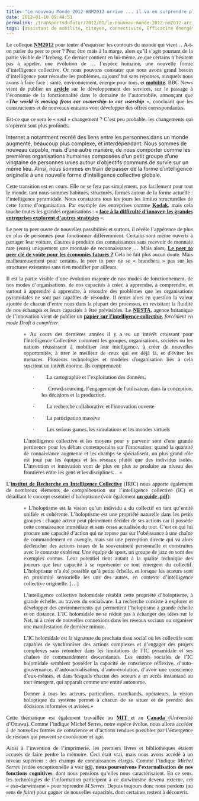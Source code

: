 ```yaml
---
title: "Le nouveau Monde 2012 #NM2012 arrive ... il va en surprendre plus d'un"
date: 2012-01-10 09:44:51
permalink: /transportsdufutur/2012/01/le-nouveau-monde-2012-nm2012-arrive-il-va-en-surprendre-plus-dun.html
tags: [assistant de mobilité, citoyen, connectivité, Efficacité énergétique, holoptisme, intelligence collective, internet, MIT, monnaie complémentaire, open innovation, web2.0]
---
```


<p class="MsoNormal" style="text-align: justify"><span style="font-size: 11.0pt;font-family: Calibri">Le colloque <strong><a href="http://www.colloquenouveaumonde.fr/">NM2012</a></strong> pour tenter d’esquisser les contours du monde qui vient… A-t-on <span class="GramE">parler</span> du <span class="SpellE">peer</span> to <span class="SpellE">peer</span> ? Peut être mais à la marge, alors qu’il s’agit pourtant de la partie visible de l’Iceberg. Ce dernier contient en lui-même, ce que certains n’hésitent pas à appeler, une évolution de … l’espèce humaine, une nouvelle forme d’intelligence collective. Or nous pouvons constater que nous avons grand besoin d’intelligence pour résoudre les problèmes, aujourd’hui sans réponses, auxquels nous avons à faire face : santé, environnement, énergie pour tous, et <strong><a href="http://ecomobilite.tv/forums/topic/450-000-covoiturage-noel-record-historique" target="_blank">mobilité</a></strong>. BBC News vient de publier un <strong><a href="http://www.bbc.co.uk/news/business-16411558">article</a> </strong>sur le développement des services, sur le passage à l’économie de la fonctionnalité dans le domaine de l’automobile, annonçant que «<strong><span class="SpellE"><em>The</em></span><em> world <span class="SpellE">is</span> <span class="SpellE">moving</span> <span class="SpellE">from</span> car <span class="SpellE">ownership</span> to car <span class="SpellE">usership</span></em></strong> », concluant que les constructeurs et de nouveaux entrants vont développer des offres correspondantes. </span></p> <p class="MsoNormal" style="text-align: justify"><span style="font-size: 11.0pt;font-family: Calibri">Est-ce que ce sera le « seul » changement ? C’est peu probable, les changements qui s’opèrent sont plus profonds. </span></p>   <!--more-->  Internet a notamment recréé des liens entre les personnes dans un monde augmenté, beaucoup plus complexe, et interdépendant. Nous sommes de nouveau capable, mais d’une autre manière, de nous comporter comme les premières organisations humaines composées d’un petit groupe d’une vingtaine de personnes unies autour d’objectifs communs de survie sur un même lieu. Ainsi, nous sommes en train de passer de la forme d’intelligence originelle à une nouvelle forme d’intelligence collective globale. <p class="MsoNormal" style="text-align: justify"><span style="font-size: 11.0pt;font-family: Calibri">Cette transition est en cours. Elle ne se fera pas simplement, pas facilement pour tout le monde, tant nous sommes habitués, structurés, formés autour de la forme actuelle : l’intelligence pyramidale. Nous constatons tous les jours les limites structurelles de cette forme d’organisation. Par exemple des entreprises comme <strong><a href="http://www.lesechos.fr/entreprises-secteurs/tech-medias/actu/0201826968412-kodak-au-bord-de-la-faillite-271382.php?xtor=RSS-2059">Kodak</a></strong>, mais cela touche toutes les grandes organisations : « <strong><a href="http://www.bulletins-electroniques.com/actualites/68476.htm">face à la difficulté d’innover, les grandes entreprises explorent d’autres stratégies</a></strong> ».</span></p> <p class="MsoNormal" style="text-align: justify"><span style="font-size: 11.0pt;font-family: Calibri">Le <span class="SpellE">peer</span> to <span class="SpellE">peer</span> ouvre de nouvelles possibilités et surtout, il révèle l’appétence de plus en plus de personnes pour fonctionner différemment. Certains sont même ouverts à partager leur voiture, d'autres à produire des connaissances sans recevoir de monnaie rare (euro) uniquement une monnaie de reconnaissance … Mais alors, <strong><a href="http://ht.ly/8iOQh">Le <span class="SpellE">peer</span> to <span class="SpellE">peer</span> clé de voûte pour les économies futures ?</a> </strong>Cela ne fait plus aucun doute. Mais malheureusement pour certains, le <span class="SpellE">peer</span> to <span class="SpellE">peer</span> ne se « branchera » pas sur les structures existantes sans rien modifier par ailleurs. <br /></span></p> <p class="MsoNormal" style="text-align: justify"><span style="font-size: 11.0pt;font-family: Calibri">Il est la partie visible d’une évolution majeure de nos modes de fonctionnement, de nos modes d’organisations, de nos capacités à créer, à apprendre, à comprendre, et surtout à apprendre à apprendre, à résoudre des problèmes que les organisations pyramidales ne sont pas capables de résoudre. Il remet alors en question la valeur ajoutée de chacun d’entre nous dans la plupart des processus, en revisitant la fluidité de nos échanges et leurs capacités à être prévisibles. Le <strong><a href="http://www.nesta.org.uk/">NESTA</a></strong>, agence <span class="SpellE">britanique</span> de l’innovation vient de publier un <strong><a href="http://www.nesta.org.uk/home1/assets/features/collective_intelligence_draft_paper">papier sur l’intelligence collective</a></strong>, <em>forcément en mode <span class="SpellE">Draft</span> à compléter</em>. </span></p> <p class="MsoNormal" style="margin-left: 35.4pt;text-align: justify"><span style="font-size: 11.0pt;font-family: Calibri">« <span class="hps">Au cours des</span> <span class="hps">dernières années</span> <span class="hps">il y a eu</span> <span class="hps">un intérêt croissant pour</span> <span class="hps">l'Intelligence Collective</span>: comment <span class="hps">les groupes,</span> <span class="hps">organisations</span>, <span class="hps">sociétés ou les nations</span> réussissent <span class="hps">à mobiliser</span> <span class="hps">leur intelligence,</span> <span class="hps">à créer</span> <span class="hps">de nouvelles opportunités,</span> à <span class="hps">tirer le meilleur de</span> <span class="hps">ceux qui</span> <span class="hps">est déjà là</span>, <span class="hps">et d'éviter</span> <span class="hps">les menaces.</span> <span class="hps">Plusieurs technologies et</span> <span class="hps">modèles d'organisation</span> <span class="hps">liés à</span> <span class="hps">cela suscitent un intérêt</span> <span class="hps">énorme.</span> <span class="hps">Ils comprennent:</span></span></p> <p class="MsoNormal" style="margin-left: 71.4pt;text-align: justify;text-indent: -18.0pt"><span class="hps"><span style="font-size: 11.0pt;font-family: Symbol"><span>·<span>         </span></span></span></span><span class="hps"><span style="font-size: 11.0pt;font-family: Calibri">La cartographie</span></span><span style="font-size: 11.0pt;font-family: Calibri"> et l’exploitation <span class="hps">des données</span>, </span></p> <p class="MsoNormal" style="margin-left: 71.4pt;text-align: justify;text-indent: -18.0pt"><span class="hps"><span style="font-size: 11.0pt;font-family: Symbol"><span>·<span>         </span></span></span></span><span class="SpellE"><span class="hps"><span style="font-size: 11.0pt;font-family: Calibri">Crowd-sourcing</span></span></span><span class="hps"><span style="font-size: 11.0pt;font-family: Calibri">, l’engagement de l'utilisateur</span></span><span style="font-size: 11.0pt;font-family: Calibri">, <span class="hps">dans la conception</span>, les décisions <span class="hps">et la production</span>, </span></p> <p class="MsoNormal" style="margin-left: 71.4pt;text-align: justify;text-indent: -18.0pt"><span style="font-size: 11.0pt;font-family: Symbol"><span>·<span>         </span></span></span><span class="hps"><span style="font-size: 11.0pt;font-family: Calibri">La recherche collaborative</span></span><span style="font-size: 11.0pt;font-family: Calibri"> et <span class="hps">l'innovation ouverte</span></span></p> <p class="MsoNormal" style="margin-left: 71.4pt;text-align: justify;text-indent: -18.0pt"><span class="hps"><span style="font-size: 11.0pt;font-family: Symbol"><span>·<span>         </span></span></span></span><span class="hps"><span style="font-size: 11.0pt;font-family: Calibri">La participation</span></span><span style="font-size: 11.0pt;font-family: Calibri"> <span class="hps">massive</span></span></p> <p class="MsoNormal" style="margin-left: 71.4pt;text-align: justify;text-indent: -18.0pt"><span class="hps"><span style="font-size: 11.0pt;font-family: Symbol"><span>·<span>         </span></span></span></span><span class="hps"><span style="font-size: 11.0pt;font-family: Calibri">Les <span class="SpellE">serious</span> <span class="SpellE">games</span>, </span></span><span style="font-size: 11.0pt;font-family: Calibri">les simulations <span class="hps">et les mondes virtuels</span></span></p> <p class="MsoNormal" style="margin-left: 35.4pt;text-align: justify"><span style="font-size: 11.0pt;font-family: Calibri">L’i<span class="hps">ntelligence collective</span> <span class="hps">et les moyens</span> <span class="hps">pour y parvenir sont</span> <span class="hpsatn">d'</span>une grande pertinence pour <span class="hps">les débats contemporains</span> <span class="hps">sur l'innovation</span>: <span class="hps">quand la quantité de connaissance augmente et les champs se spécialisent</span>, <span class="hps">un plus grand rôle</span> <span class="hps">est joué par</span> <span class="hps">les équipes et les</span> <span class="hps">réseaux</span> <span class="hps">plutôt que des individus</span> <span class="hps">isolés</span>. L’i<span class="hps">nvention</span> <span class="hps">et innovation</span> vont <span class="hps">de plus en plus</span> <span class="hps">se produire au niveau des frontières</span> <span class="hps">entre les gens</span> <span class="hps">et les disciplines</span>… »</span></p> <p class="MsoNormal" style="text-align: justify"><span style="font-size: 11.0pt;font-family: Calibri">L’<strong><a href="http://iric.fr/wp/a-propos/domaines-de-recherche/">institut de Recherche en Intelligence Collective</a></strong> (IRIC) nous apporte également de nombreux éléments de compréhension sur l’intelligence collective (IC) et détaillant le concept essentiel d’<span class="SpellE">holoptisme</span> (voir également <strong><a href="http://www.thetransitioner.org/Collective_Intelligence_Invisible_Revolution_JFNoubel.pdf">un guide .<span class="SpellE">pdf</span></a></strong>):</span></p> <p style="margin-left: 35.4pt;text-align: justify"><span style="font-size: 11.0pt;font-family: Calibri">« L’<span class="SpellE">holoptisme</span> est la vision qu’un individu a du collectif en tant qu’entité unifiée et cohérente. L’<span class="SpellE">holoptisme</span> est une propriété naturelle dans les petits groupes : chaque acteur peut pleinement décider de ses actions car il possède cette connaissance immédiate et sans cesse actualisée du tout. C’est ce qui lui procure une capacité d’action qui ne repose pas sur l’obéissance à une chaîne de commandement en aveugle, mais sur une perception directe qui va alors déclencher des actions issues de la souveraineté personnelle et construites avec le contexte extérieur. Une équipe de sport, un groupe de jazz en sont des exemples connus. Leur potentiel tient autant à la qualité technique des joueurs que leur capacité à se représenter ce tout émergent du collectif. L’<span class="SpellE">holoptisme</span> n’a été possible qu’à petite échelle, et lorsque les acteurs sont en proximité sensorielle les uns des autres, en contexte d’intelligence collective originelle. […]</span></p> <p class="MsoNormal" style="margin-left: 35.4pt;text-align: justify"><span style="font-size: 11.0pt;font-family: Calibri">L’intelligence collective <span class="SpellE">holomidale</span> rétablit cette propriété d’<span class="SpellE">holoptisme</span>, à grande échelle, au travers du <span class="SpellE">socialware</span>. La recherche consiste à explorer et développer des environnements qui permettent l’<span class="SpellE">holoptisme</span> à grande échelle et en distance. L’IC <span class="SpellE">holomidale</span> ne se réduit pas à échanger des idées sur le Net, ni à créer de nouvelles connexions dans les réseaux sociaux ou organiser une manifestation de dernière minute. </span></p> <p class="MsoNormal" style="margin-left: 35.4pt;text-align: justify"><span style="font-size: 11.0pt;font-family: Calibri">L’IC <span class="SpellE">holomidale</span> est la signature du prochain tissu social où les collectifs sont capables de synchroniser des actions complexes et d’engager des projets complexes sans retomber dans les limitations de l’IC pyramidale et ses chaînes de commandement descendantes. Les entités sociales de l’IC <span class="SpellE">holomidale</span> semblent posséder la capacité de conscience réflexive, d’<span class="SpellE">auto-gouvernance</span>, d’<span class="SpellE">auto-actualisation</span>, d’<span class="SpellE">auto-évolution</span>, d’avoir une conscience d’eux-mêmes, et dans lesquels chacun des acteurs a un accès instantané au tout émergent, qui apparaît comme une entité autonome.</span></p> <p class="MsoNormal" style="margin-left: 35.4pt;text-align: justify"><span style="font-size: 11.0pt;font-family: Calibri">Donner à tous les acteurs, particuliers, marchands, opérateurs, la vision <span class="SpellE">holoptique</span> du système permet à chacun de se situer et de prendre des décisions informées et avisées.»</span></p> <p class="MsoNormal" style="text-align: justify"><span style="font-size: 11.0pt;font-family: Calibri">Cette thématique est également travaillée au <strong><a href="http://cci.mit.edu/">MIT<span style="font-weight: normal"> </span></a></strong>et au <strong><a href="http://www.lemonde.fr/technologies/article/2007/06/23/l-intelligence-collective-notre-plus-gra_x000D_
nde-richesse_927305_651865.html">Canada<span style="font-weight: normal"> </span></a></strong>(Université d’Ottawa). Comme l’indique Michel Serres, notre espèce évolue, nous allons accéder à de nouvelles formes de conscience et d’actions rendues possibles par l’émergence de réseaux qui peuvent se coordonner et agir. <br /></span></p> <p class="MsoNormal" style="text-align: justify"><span style="font-size: 11.0pt;font-family: Calibri">Ainsi à l’invention de l’imprimerie, les premiers livres et bibliothèques étaient accusés de faire perdre la mémoire. Ceci était vrai, mais nous avons accédé à un niveau supérieur : des champs de connaissances élargis. Comme l’indique <em><span style="font-family: Calibri">Michel Serres</span></em> (vidéo exceptionnelle à voir <strong><span style="font-family: Calibri"><a href="http://interstices.info/jcms/c_15918/les-nouvelles-technologies-que-nous-apportent-elles">ici</a></span></strong>), <strong><span style="font-family: Calibri">nous poursuivons l’externalisation de nos fonctions cognitives</span></strong>, dont nous pensions qu’elles nous caractérisaient. En ce sens, les technologies de l’information participent à ce darwinisme devenu externe, cet « <span class="SpellE">exo-darwinisme</span> » pour reprendre <span class="SpellE"><em><span style="font-family: Calibri">M.Serres</span></em>.</span> Depuis toujours donc nous perdons (au sens de <span class="SpellE"><em><span style="font-family: Calibri">fuire</span></em></span>) pour gagner de nouvelles capacités, dont certaines restent à découvrir.</span></p> <p class="MsoNormal"><span style="font-size: 11.0pt;font-family: Calibri"> </span></p> <p class="MsoNormal"><span style="font-size: 11.0pt;font-family: Calibri"><span>                                                             </span></span></p>
